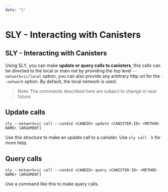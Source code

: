 ```yaml
---
date: "1"
---
```

# SLY - Interacting with Canisters

## SLY - Interacting with Canisters

Using SLY, you can make **update or query calls to canisters**, this calls can be directed to the
local or main net by providing the top level `--network=ic/local` option, you can also provide
any arbitrary http url for the `--network` option. By default, the local network is used.

> Note: The commands described here are subject to change in near future.

## Update calls

```
sly --network=ic call --candid <CANDID> update <CANISTER-ID> <METHOD-NAME> [ARGUMENT]
```

Use this structure to make an update call to a canister. Use `sly call -h` for more help.

## Query calls

```
sly --network=ic call --candid <CANDID> query <CANISTER-ID> <METHOD-NAME> [ARGUMENT]
```

Use a command like this to make query calls.